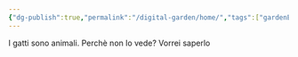 ```yaml
---
{"dg-publish":true,"permalink":"/digital-garden/home/","tags":["gardenEntry"]}
---
```


I gatti sono animali. Perchè non lo vede? Vorrei saperlo